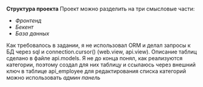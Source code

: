 __Структура проекта__
Проект можно разделить на три смысловые части:

- *Фронтенд*
- *Бекент*
- *База данных*

Как требовалось в задании, я не использовал ORM и делал запросы к БД через sql и connection.cursor() (web.view, api.view).
Описание таблиц сделано в файле api.models. Я не до конца понял, как реализуются категории, поэтому создал для них таблицу и ссылаюсь через внешний ключ в таблице api_employee для редактирования списка категорий можно использовать *админ панель*
